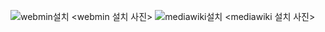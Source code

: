 ![webmin설치](/uploads/9db64accce0a2473dff50746655c1aba/webmin설치.png)
<webmin 설치 사진>
![mediawiki설치](/uploads/ed637ec7fbab669e588966a6d8ddc86b/mediawiki설치.png)
<mediawiki 설치 사진>
